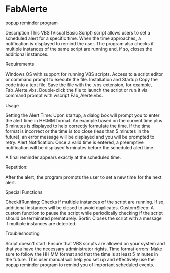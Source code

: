 # FabAlerte
popup reminder program

Description
This VBS (Visual Basic Script) script allows users to set a scheduled alert for a specific time. When the time approaches, a notification is displayed to remind the user. The program also checks if multiple instances of the same script are running and, if so, closes the additional instances.


Requirements

Windows OS with support for running VBS scripts.
Access to a script editor or command prompt to execute the file.
Installation and Startup
Copy the code into a text file.
Save the file with the .vbs extension, for example, Fab_Alerte.vbs.
Double-click the file to launch the script or run it via command prompt with wscript Fab_Alerte.vbs.


Usage

Setting the Alert Time:
Upon startup, a dialog box will prompt you to enter the alert time in HH:MM format.
An example based on the current time plus 6 minutes is displayed to help correctly formulate the time.
If the time format is incorrect or the time is too close (less than 5 minutes in the future), an error message will be displayed and you will be prompted to retry.
Alert Notification:
Once a valid time is entered, a preemptive notification will be displayed 5 minutes before the scheduled alert time.

A final reminder appears exactly at the scheduled time.


Repetition:

After the alert, the program prompts the user to set a new time for the next alert.


Special Functions

CheckIfRunning: Checks if multiple instances of the script are running. If so, additional instances will be closed to avoid duplicates.
CustomSleep: A custom function to pause the script while periodically checking if the script should be terminated prematurely.
Sortir: Closes the script with a message if multiple instances are detected.


Troubleshooting

Script doesn't start: Ensure that VBS scripts are allowed on your system and that you have the necessary administrator rights.
Time format errors: Make sure to follow the HH:MM format and that the time is at least 5 minutes in the future.
This user manual will help you set up and effectively use the popup reminder program to remind you of important scheduled events.
